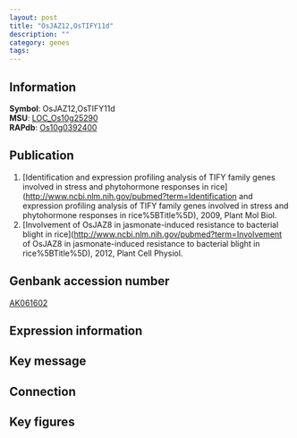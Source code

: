 ```yaml
---
layout: post
title: "OsJAZ12,OsTIFY11d"
description: ""
category: genes
tags: 
---
```


## Information
__Symbol__: OsJAZ12,OsTIFY11d  
__MSU__: [LOC_Os10g25290](http://rice.plantbiology.msu.edu/cgi-bin/ORF_infopage.cgi?orf=LOC_Os10g25290)  
__RAPdb__: [Os10g0392400](http://rapdb.dna.affrc.go.jp/viewer/gbrowse_details/irgsp1?name=Os10g0392400)  

## Publication
1. [Identification and expression profiling analysis of TIFY family genes involved in stress and phytohormone responses in rice](http://www.ncbi.nlm.nih.gov/pubmed?term=Identification and expression profiling analysis of TIFY family genes involved in stress and phytohormone responses in rice%5BTitle%5D), 2009, Plant Mol Biol.
2. [Involvement of OsJAZ8 in jasmonate-induced resistance to bacterial blight in rice](http://www.ncbi.nlm.nih.gov/pubmed?term=Involvement of OsJAZ8 in jasmonate-induced resistance to bacterial blight in rice%5BTitle%5D), 2012, Plant Cell Physiol.

## Genbank accession number
[AK061602](http://www.ncbi.nlm.nih.gov/nuccore/AK061602)  

## Expression information

## Key message

## Connection

## Key figures


